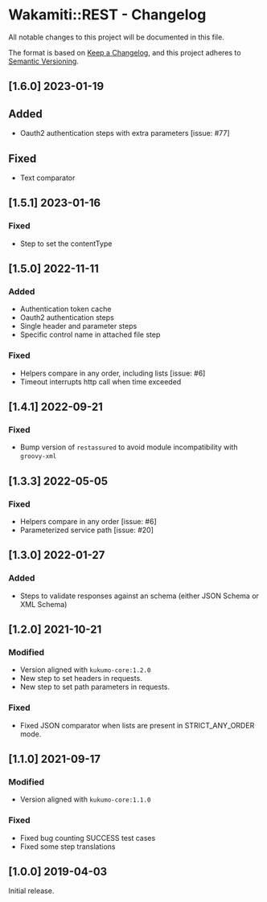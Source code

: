 # Wakamiti::REST - Changelog


All notable changes to this project will be documented in this file.

The format is based on [Keep a Changelog][1],
and this project adheres to [Semantic Versioning][2].

## [1.6.0] 2023-01-19
## Added
- Oauth2 authentication steps with extra parameters [issue: #77]
## Fixed
- Text comparator

## [1.5.1] 2023-01-16
### Fixed
- Step to set the contentType 


## [1.5.0] 2022-11-11
### Added
- Authentication token cache
- Oauth2 authentication steps
- Single header and parameter steps
- Specific control name in attached file step
### Fixed
- Helpers compare in any order, including lists [issue: #6]
- Timeout interrupts http call when time exceeded


## [1.4.1] 2022-09-21
### Fixed
- Bump version of `restassured` to avoid module incompatibility with `groovy-xml`


## [1.3.3] 2022-05-05
### Fixed
- Helpers compare in any order [issue: #6]
- Parameterized service path [issue: #20]


## [1.3.0] 2022-01-27
### Added
- Steps to validate responses against an schema (either JSON Schema or XML Schema)


## [1.2.0] 2021-10-21
### Modified
- Version aligned with `kukumo-core:1.2.0`
- New step to set headers in requests.
- New step to set path parameters in requests.
### Fixed
- Fixed JSON comparator when lists are present in STRICT_ANY_ORDER mode.


## [1.1.0] 2021-09-17
### Modified
- Version aligned with `kukumo-core:1.1.0`
### Fixed
- Fixed bug counting SUCCESS test cases
- Fixed some step translations

  
## [1.0.0] 2019-04-03
Initial release.  


[1]: <https://keepachangelog.com>
[2]: <https://semver.org>